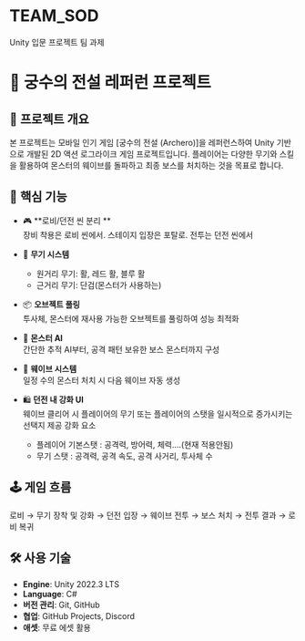 # TEAM_SOD
Unity 입문 프로젝트 팀 과제

# 🎯 궁수의 전설 레퍼런 프로젝트

## 📌 프로젝트 개요
본 프로젝트는 모바일 인기 게임 [궁수의 전설 (Archero)]을 레퍼런스하여 Unity 기반으로 개발된 2D 액션 로그라이크 게임 프로젝트입니다. 플레이어는 다양한 무기와 스킬을 활용하여 몬스터의 웨이브를 돌파하고 최종 보스를 처치하는 것을 목표로 합니다.

## 🧩 핵심 기능
- 🎮 **로비/던전 씬 분리 **  
  장비 착용은 로비 씬에서. 스테이지 입장은 포탈로. 전투는 던전 씬에서

- 🏹 **무기 시스템**  
  - 원거리 무기: 활, 레드 활, 블루 활
  - 근거리 무기: 단검(몬스터가 사용하는)

- 📦 **오브젝트 풀링**  
  투사체, 몬스터에 재사용 가능한 오브젝트를 풀링하여 성능 최적화

- 🧠 **몬스터 AI**  
  간단한 추적 AI부터, 공격 패턴 보유한 보스 몬스터까지 구성

- 🔁 **웨이브 시스템**  
  일정 수의 몬스터 처치 시 다음 웨이브 자동 생성

- 🛍️ **던전 내 강화 UI**  
  웨이브 클리어 시 플레이어의 무기 또는 플레이어의 스탯을 일시적으로 증가시키는 선택지 제공
  강화 요소
  - 플레이어 기본스탯 : 공격력, 방어력, 체력....(현재 적용안됨)
  - 무기 스탯 : 공격력, 공격 속도, 공격 사거리, 투사체 수
  

## 🕹️ 게임 흐름
로비 → 무기 장착 및 강화 → 던전 입장 → 웨이브 전투 → 보스 처치 → 전투 결과 → 로비 복귀

## 🛠️ 사용 기술
- **Engine**: Unity 2022.3 LTS
- **Language**: C#
- **버전 관리**: Git, GitHub
- **협업**: GitHub Projects, Discord
- **애셋**: 무료 에셋 활용 
